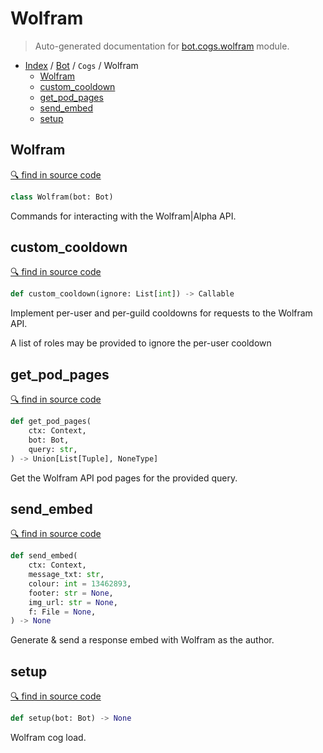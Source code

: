 # Wolfram

> Auto-generated documentation for [bot.cogs.wolfram](https://github.com/python-discord/bot/blob/master/bot/cogs/wolfram.py) module.

- [Index](../../README.md#modules) / [Bot](../index.md#bot) / `Cogs` / Wolfram
  - [Wolfram](#wolfram)
  - [custom_cooldown](#custom_cooldown)
  - [get_pod_pages](#get_pod_pages)
  - [send_embed](#send_embed)
  - [setup](#setup)

## Wolfram

[🔍 find in source code](https://github.com/python-discord/bot/blob/master/bot/cogs/wolfram.py#L151)

```python
class Wolfram(bot: Bot)
```

Commands for interacting with the Wolfram|Alpha API.

## custom_cooldown

[🔍 find in source code](https://github.com/python-discord/bot/blob/master/bot/cogs/wolfram.py#L55)

```python
def custom_cooldown(ignore: List[int]) -> Callable
```

Implement per-user and per-guild cooldowns for requests to the Wolfram API.

A list of roles may be provided to ignore the per-user cooldown

## get_pod_pages

[🔍 find in source code](https://github.com/python-discord/bot/blob/master/bot/cogs/wolfram.py#L97)

```python
def get_pod_pages(
    ctx: Context,
    bot: Bot,
    query: str,
) -> Union[List[Tuple], NoneType]
```

Get the Wolfram API pod pages for the provided query.

## send_embed

[🔍 find in source code](https://github.com/python-discord/bot/blob/master/bot/cogs/wolfram.py#L32)

```python
def send_embed(
    ctx: Context,
    message_txt: str,
    colour: int = 13462893,
    footer: str = None,
    img_url: str = None,
    f: File = None,
) -> None
```

Generate & send a response embed with Wolfram as the author.

## setup

[🔍 find in source code](https://github.com/python-discord/bot/blob/master/bot/cogs/wolfram.py#L269)

```python
def setup(bot: Bot) -> None
```

Wolfram cog load.

